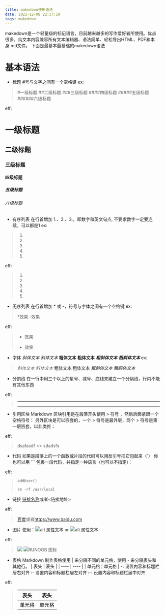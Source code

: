 ```yaml
---
title: makedown使用语法
date: 2021-12-08 22:37:19
tags: makedown
---
```

makedown是一个轻量级的标记语言，目前越来越多的写作爱好者所使用。优点很多，纯文本内容兼容所有文本编辑器、语法简单、轻松导出HTML、PDF和本身.md文件。
下面是最基本最基础的makedown语法

# 基本语法

- 标题
        #号与文字之间有一个空格键
ex:
>   #一级标题
>   ##二级标题
>   ###三级标题
>   ####四级标题
>   #####五级标题
>   ######六级标题

eff:
# 一级标题
## 二级标题
### 三级标题
#### 四级标题
##### 五级标题
###### 六级标题

- 有序列表
        在行首增加 1.、2.、3.，即数字和英文句点, 不要求数字一定要连续，可以都是1
ex:
>   1.
>   2.
>   3.
>   1.
>   1.

eff:
>   1.
>   2.
>   3.
>   1.
>   1.

- 无序列表
        在行首增加 * 或 -，符号与字体之间有一个空格键
ex:
>   *效果
>   -效果

eff:
>   * 效果
>   - 效果

- 字体
        *斜体文本* _斜体文本_  **粗体文本** __粗体文本__  ***粗斜体文本*** ___粗斜体文本___
ex:
>   *斜体文本*
>   _斜体文本_
>   **粗体文本**
>   __粗体文本__
>   ***粗斜体文本***
>   ___粗斜体文本___

- 分割线
        在一行中用三个以上的星号、减号、底线来建立一个分隔线，行内不能有其他东西

eff:
>   ---
>   ***

- 引用区块
        Markdown 区块引用是在段落开头使用 > 符号 ，然后后面紧跟一个空格符号：
        另外区块是可以嵌套的，一个 > 符号是最外层，两个 > 符号是第一层嵌套，以此类推：


eff:
>   dsafasdf
    >>  sdadsfs

- 代码
        如果是段落上的一个函数或片段的代码可以用反引号把它包起来（`）
        你也可以用 ``` 包裹一段代码，并指定一种语言（也可以不指定）：

eff:
>   `addUser()`
>   ```shell
>   rm -rf /usr/local
>   ```

- 链接
        [链接名称](链接地址)或者<链接地址>

eff:
>   [百度](https://www.baidu.com)或者<https://www.baidu.com>

- 图片
        使用：![alt 属性文本](图片地址) or ![alt 属性文本](图片地址 "可选标题")

eff:
>   ![](http://static.runoob.com/images/runoob-logo.png)
>   ![RUNOOB 图标](http://static.runoob.com/images/runoob-logo.png "asdfsad")

- 表格
        Markdown 制作表格使用 | 来分隔不同的单元格，使用 - 来分隔表头和其他行。
        |  表头   | 表头  |
        |  ----  | ----  |
        | 单元格  | 单元格 |
        -: 设置内容和标题栏居右对齐
        :- 设置内容和标题栏居左对齐
        :-: 设置内容和标题栏居中对齐

eff:
>   |  表头   | 表头  |
>   |  :----:  | :----:  |
>   | 单元格  | 单元格 |